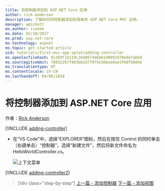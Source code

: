 ```yaml
---
title: 将控制器添加到 ASP.NET Core 应用
author: rick-anderson
description: 了解如何将控制器添加到简单的 ASP.NET Core MVC 应用。
manager: wpickett
ms.author: riande
ms.date: 02/28/2017
ms.prod: asp.net-core
ms.technology: aspnet
ms.topic: get-started-article
uid: tutorials/first-mvc-app-xplat/adding-controller
ms.openlocfilehash: 613b9f1b119c164067446b6140991970e8efabb9
ms.sourcegitcommit: f8852267f463b62d7f975e56bea9aa3f68fbbdeb
ms.translationtype: HT
ms.contentlocale: zh-CN
ms.lasthandoff: 04/06/2018
---
```

# <a name="add-a-controller-to-an-aspnet-core-app"></a>将控制器添加到 ASP.NET Core 应用

作者：[Rick Anderson](https://twitter.com/RickAndMSFT)

[!INCLUDE [adding-controller](../../includes/mvc-intro/adding-controller1.md)]

* 在“VS Code”中，选择“EXPLORER”图标，然后在按住 Control 的同时单击（右键单击）“控制器”，选择“新建文件”，然后将新文件命名为 HelloWorldController.cs。

  ![上下文菜单](adding-controller/_static/new_file.png)

[!INCLUDE [adding-controller2](../../includes/mvc-intro/adding-controller2.md)]

> [!div class="step-by-step"]
> [上一篇 - 添加控制器](start-mvc.md)
> [下一篇 - 添加视图](adding-view.md)  
